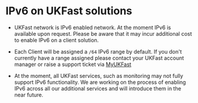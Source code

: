# IPv6 on UKFast solutions

* UKFast network is IPv6 enabled network. At the moment IPv6 is available upon request. Please be aware that it may incur additional cost to enable IPv6 on a client solution.

* Each Client will be assigned a `/64` IPv6 range by default.  If you don't currently have a range assigned please contact your UKFast account manager or raise a support ticket via [MyUKFast](https://my.ukfast.co.uk/pss/add.php)

* At the moment, all UKFast services, such as monitoring may not fully support IPv6 functionality. We are working on the process of enabling IPv6 across all our additional services and will introduce them in the near future.
